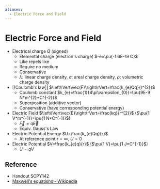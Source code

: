 ```yaml
---
aliases:
  - Electric Force and Field
---
```


# Electric Force and Field

- Electrical charge $Q$ (signed)
	- Elemental charge (electron's charge) $-e=\pu{-1.6E-19 C}$
	- Like repels like
	- Require no medium
	- Conservative
	- $\lambda$: linear charge density, $\sigma$: areal charge density, $\rho$: volumetric charge density
- [[Coulomb's law]] $\left\lVert\vec{F}\right\rVert=\frac{k_{e}Qq}{r^{2}}$
	- Coulomb constant $k_{e}=\frac{1}{4\pi\varepsilon_{0}}=\pu{9E-9 N*m^{2}*C^{-2}}$
	- Superposition (additive vector)
	- Conservative (have corresponding potential energy)
- Electric Field $\left\lVert\vec{E}\right\rVert=\frac{kq}{r^{2}}$ ($\pu{1 V*m^{-1}}=\pu{1 N*C^{-1}}$)
	- $\vec{F}=q\vec{E}$
	- Equiv. Gauss's Law
- Electric Potential Energy $U=\frac{k_{e}Qq}{r}$
	- At reference point $r=\infty$, $U=0$
- Electric Potential $V=\frac{k_{e}q}{r}$ ($\pu{1 V}=\pu{1 J*C^{-1}}$)
	- $U=qV$

## Reference

- Handout SCPY142
- [Maxwell's equations - Wikipedia](https://en.wikipedia.org/wiki/Maxwell%27s_equations)
